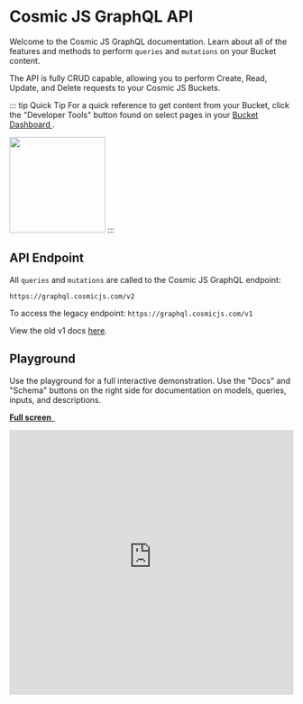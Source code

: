 # Cosmic JS GraphQL API

Welcome to the Cosmic JS GraphQL documentation. Learn about all of the features and methods to perform `queries` and `mutations` on your Bucket content.

The API is fully CRUD capable, allowing you to perform Create, Read, Update, and Delete requests to your Cosmic JS Buckets.

::: tip Quick Tip
For a quick reference to get content from your Bucket, click the "Developer Tools" button found on select pages in your [Bucket Dashboard ](https://app.cosmicjs.com/login).

<a href="https://app.cosmicjs.com/login" target="_blank"><img src="https://cdn.cosmicjs.com/6647c4e0-3c93-11ea-93e2-f96724e61d4d-dev-tools-btn.png" width="170"/></a>
:::

## API Endpoint

All `queries` and `mutations` are called to the Cosmic JS GraphQL endpoint:

```
https://graphql.cosmicjs.com/v2
```
To access the legacy endpoint: `https://graphql.cosmicjs.com/v1`

View the old v1 docs [here](/graphql-api/v1).

## Playground
Use the playground for a full interactive demonstration. Use the "Docs" and "Schema" buttons on the right side for documentation on models, queries, inputs, and descriptions.

**[Full screen&nbsp;&nbsp;](https://cosmic-graphql-playground.netlify.com/?endpoint=https%3A%2F%2Fgraphql.cosmicjs.com%2Fv2&query=%7B%0A%20%20getObjects%28%0A%20%20%20%20bucket_slug%3A%20%22simple-react-blog%22%2C%0A%20%20%20%20input%3A%20%7B%20%0A%20%20%20%20%20%20type%3A%20%22posts%22%0A%20%20%20%20%7D%0A%20%20%29%20%7B%0A%20%20%20%20%20objects%20%7B%0A%20%20%20%20%20%20title%0A%20%20%20%20%20%20content%0A%20%20%20%20%7D%0A%20%20%20%20total%0A%20%20%7D%0A%7D)**
<iframe src="https://cosmic-graphql-playground.netlify.com/?endpoint=https%3A%2F%2Fgraphql.cosmicjs.com%2Fv2&query=%7B%0A%20%20getObjects%28%0A%20%20%20%20bucket_slug%3A%20%22simple-react-blog%22%2C%0A%20%20%20%20input%3A%20%7B%20%0A%20%20%20%20%20%20type%3A%20%22posts%22%0A%20%20%20%20%7D%0A%20%20%29%20%7B%0A%20%20%20%20%20objects%20%7B%0A%20%20%20%20%20%20title%0A%20%20%20%20%20%20content%0A%20%20%20%20%7D%0A%20%20%20%20total%0A%20%20%7D%0A%7D" frameborder="0" style="width: 100%; height: 470px;"></iframe>